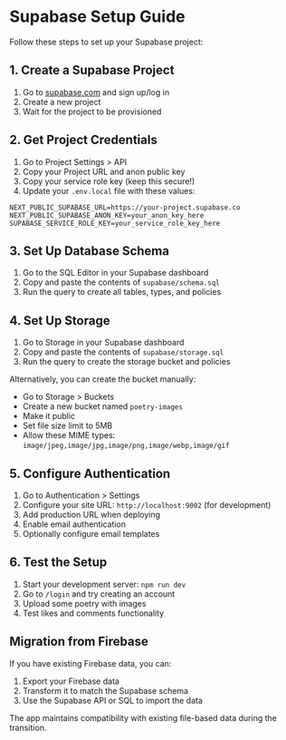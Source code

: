 # Supabase Setup Guide

Follow these steps to set up your Supabase project:

## 1. Create a Supabase Project

1. Go to [supabase.com](https://supabase.com) and sign up/log in
2. Create a new project
3. Wait for the project to be provisioned

## 2. Get Project Credentials

1. Go to Project Settings > API
2. Copy your Project URL and anon public key
3. Copy your service role key (keep this secure!)
4. Update your `.env.local` file with these values:

```env
NEXT_PUBLIC_SUPABASE_URL=https://your-project.supabase.co
NEXT_PUBLIC_SUPABASE_ANON_KEY=your_anon_key_here
SUPABASE_SERVICE_ROLE_KEY=your_service_role_key_here
```

## 3. Set Up Database Schema

1. Go to the SQL Editor in your Supabase dashboard
2. Copy and paste the contents of `supabase/schema.sql`
3. Run the query to create all tables, types, and policies

## 4. Set Up Storage

1. Go to Storage in your Supabase dashboard
2. Copy and paste the contents of `supabase/storage.sql`
3. Run the query to create the storage bucket and policies

Alternatively, you can create the bucket manually:
- Go to Storage > Buckets
- Create a new bucket named `poetry-images`
- Make it public
- Set file size limit to 5MB
- Allow these MIME types: `image/jpeg,image/jpg,image/png,image/webp,image/gif`

## 5. Configure Authentication

1. Go to Authentication > Settings
2. Configure your site URL: `http://localhost:9002` (for development)
3. Add production URL when deploying
4. Enable email authentication
5. Optionally configure email templates

## 6. Test the Setup

1. Start your development server: `npm run dev`
2. Go to `/login` and try creating an account
3. Upload some poetry with images
4. Test likes and comments functionality

## Migration from Firebase

If you have existing Firebase data, you can:

1. Export your Firebase data
2. Transform it to match the Supabase schema
3. Use the Supabase API or SQL to import the data

The app maintains compatibility with existing file-based data during the transition.